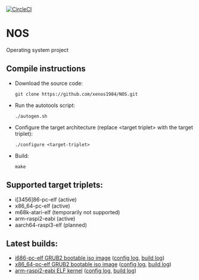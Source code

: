 [![CircleCI](https://circleci.com/gh/xenos1984/NOS.svg?style=svg)](https://circleci.com/gh/xenos1984/NOS)

# NOS
Operating system project

## Compile instructions
*	Download the source code:

		git clone https://github.com/xenos1984/NOS.git

*	Run the autotools script:

		./autogen.sh

*	Configure the target architecture (replace &lt;target triplet&gt; with the target triplet):

		./configure <target-triplet>

*	Build:

		make

## Supported target triplets:
* i[3456]86-pc-elf (active)
* x86\_64-pc-elf (active)
* m68k-atari-elf (temporarily not supported)
* arm-raspi2-eabi (active)
* aarch64-raspi3-elf (planned)

## Latest builds:
* [i686-pc-elf GRUB2 bootable iso image](http://manuelhohmann.ddns.net/osdev/nosrelease.php?file=i686-pc-elf/mp-acpi/NOS.iso) ([config log](http://manuelhohmann.ddns.net/osdev/nosrelease.php?file=i686-pc-elf/mp-acpi/config.log), [build log](http://manuelhohmann.ddns.net/osdev/nosrelease.php?file=i686-pc-elf/mp-acpi/build.log))
* [x86\_64-pc-elf GRUB2 bootable iso image](http://manuelhohmann.ddns.net/osdev/nosrelease.php?file=x86_64-pc-elf/mp-acpi/NOS.iso) ([config log](http://manuelhohmann.ddns.net/osdev/nosrelease.php?file=x86_64-pc-elf/mp-acpi/config.log), [build log](http://manuelhohmann.ddns.net/osdev/nosrelease.php?file=x86_64-pc-elf/mp-acpi/build.log))
* [arm-raspi2-eabi ELF kernel](http://manuelhohmann.ddns.net/osdev/nosrelease.php?file=arm-raspi2-eabi/mp/Kernel.elf) ([config log](http://manuelhohmann.ddns.net/osdev/nosrelease.php?file=arm-raspi2-eabi/mp/config.log), [build log](http://manuelhohmann.ddns.net/osdev/nosrelease.php?file=arm-raspi2-eabi/mp/build.log))

